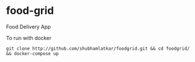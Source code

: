 # food-grid
Food Delivery App

To run with docker
```
git clone http://github.com/shubhamlatkar/foodgrid.git && cd foodgrid/ && docker-compose up
```
